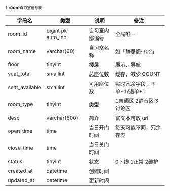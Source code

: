 1.**room**`自习室信息表`

| 字段名                | 类型                  | 说明          | 备注                              |
| ------------------ | ------------------- | ----------- | ------------------------------- |
| room\_id           | bigint pk auto\_inc | 自习室内部编号     | 全局唯一                            |
| room\_name         | varchar(60)         | 自习室名称       | 如「静思阁·302」                      |
| floor              | tinyint             | 楼层          | 展示、导航                           |
| seat\_total        | smallint            | 总座位数        | 缓存，减少 COUNT                     |
| seat\_available    | smallint            | 可用座位数       | 实时冗余字段，下单-1/退单+1                |
| room\_type         | tinyint             | 类型          | 1普通区 2静音区 3讨论区           |
| desc               | varchar(500)        | 简介          | 富文本可放 url                       |
| open\_time         | time                | 当日开门时间      | 每天可能不同，冗余存表                     |
| close\_time        | time                | 当日关门时间      |                                 |
| status             | tinyint             | 状态          | 0下线 1正常 2维护                |
| created\_at        | datetime            | 创建时间        |                                 |
| updated\_at        | datetime            | 更新时间        |                                 |
